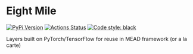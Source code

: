 # Eight Mile

[![PyPi Version](https://img.shields.io/pypi/v/mead-layers)](https://pypi.org/project/mead-layers/) [![Actions Status](https://github.com/mead-ml/mead-layers/workflows/Unit%20Test/badge.svg)](https://github.com/mead-ml/mead-layers/actions) [![Code style: black](https://img.shields.io/badge/code%20style-black-000000.svg)](https://github.com/psf/black)

Layers built on PyTorch/TensorFlow for reuse in MEAD framework (or a la carte)
